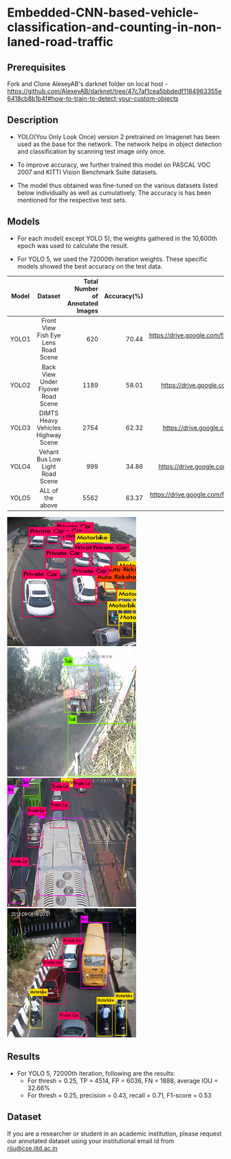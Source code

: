 # Embedded-CNN-based-vehicle-classification-and-counting-in-non-laned-road-traffic

## Prerequisites

Fork and Clone AlexeyAB's darknet folder on local host - https://github.com/AlexeyAB/darknet/tree/47c7af1cea5bbdedf1184963355e6418cb8b1b4f#how-to-train-to-detect-your-custom-objects

## Description
* YOLO(You Only Look Once) version 2 pretrained on Imagenet has been used as the base for the network. The network helps in object detection and classification by scanning test image only once. 

* To improve accuracy, we further trained this model on PASCAL VOC 2007 and KITTI Vision Benchmark Suite datasets. 

* The model thus obtained was fine-tuned on the various datasets listed below individually as well as cumulatively. The accuracy is has been mentioned for the respective test sets.

## Models

* For each model( except YOLO 5), the weights gathered in the 10,600th epoch was used to calculate the result. 

* For YOLO 5, we used the 72000th iteration weights. These specific models showed the best accuracy on the test data.

| Model        |Dataset           | Total Number of Annotated Images  | Accuracy(%) |Weights link  |
| ------------- |:-------------:| -----:| -----:| -----:|
| YOLO1      | Front View Fish Eye Lens Road Scene | 620 | 70.44 | https://drive.google.com/file/d/1sAiVgXM9dtv9rPsLd_ePQ66eTKce9HQD/view?usp=sharing |
|YOLO2     | Back View Under Flyover Road Scene     |   1189|  58.01|  https://drive.google.com/open?id=1QG5Ek03_E953lU97TkjVyE8su4fShA5j  |
| YOLO3 | DIMTS Heavy Vehicles Highway Scene   |  2754 |   62.32 |  https://drive.google.com/open?id=1GWlkHo0hL9cvR4b_GsynDJhiiAiGIT3G  |
| YOLO4 |Vehant Bus Low Light Road Scene |    999 |    34.86 | https://drive.google.com/open?id=1RzTYLlKZhiHuvIVWl2b4oqRL0owuGHd4   |
| YOLO5 | ALL of the above    |    5562 |    63.37 |  https://drive.google.com/file/d/1RzTYLlKZhiHuvIVWl2b4oqRL0owuGHd4/view?usp=sharing |

<img src="https://github.com/mansikhemka/Embedded-CNN-based-vehicle-classification-and-counting-in-non-laned-road-traffic/blob/master/t10.png" width="300" height="300">

<img src="https://github.com/mansikhemka/Embedded-CNN-based-vehicle-classification-and-counting-in-non-laned-road-traffic/blob/master/t11.png" width="300" height="300">

<img src="https://github.com/mansikhemka/Embedded-CNN-based-vehicle-classification-and-counting-in-non-laned-road-traffic/blob/master/t12.png" width="300" height="300">

<img src="https://github.com/mansikhemka/Embedded-CNN-based-vehicle-classification-and-counting-in-non-laned-road-traffic/blob/master/t7.png" width="300" height="300">


## Results

* For YOLO 5, 72000th iteration, following are the results:
  * For thresh = 0.25, TP = 4514, FP = 6036, FN = 1888, average IOU = 32.66%
  * For thresh = 0.25, precision = 0.43, recall = 0.71, F1-score = 0.53
  
## Dataset

If you are a researcher or student in an academic institution, please request our annotated dataset using your institutional email id from riju@cse.iitd.ac.in
